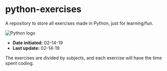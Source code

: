 # python-exercises
A repository to store all exercises made in Python, just for learning/fun.

![Python logo](https://www.andreabacciu.com/wp-content/uploads/2015/02/Python-Logo-PNG-Image.png "Python logo")

* **Date initiated:** 02-14-19
* **Last update:** 02-14-19

The exercises are divided by subjects, and each exercise will have the time spent coding.

